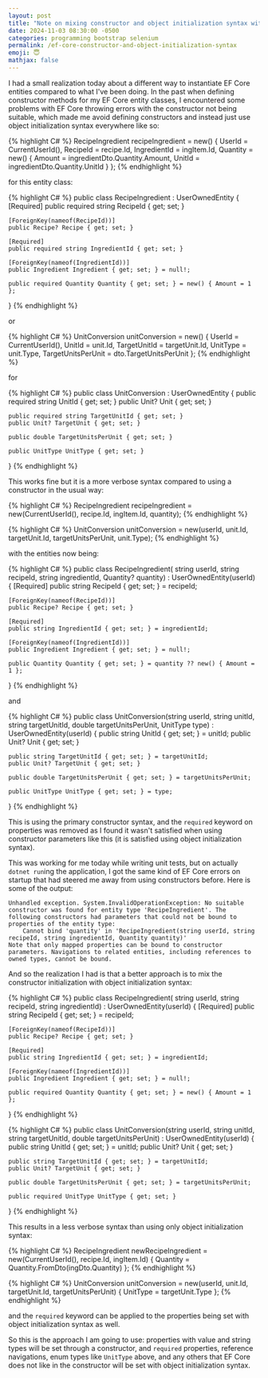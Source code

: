 ```yaml
---
layout: post
title: "Note on mixing constructor and object initialization syntax with EF Core entity classes"
date: 2024-11-03 08:30:00 -0500
categories: programming bootstrap selenium
permalink: /ef-core-constructor-and-object-initialization-syntax
emoji: 😇
mathjax: false
---
```


I had a small realization today about a different way to instantiate EF Core entities compared to what I've been doing. In the past when defining constructor methods for my EF Core entity classes, I encountered some problems with EF Core throwing errors with the constructor not being suitable, which made me avoid defining constructors and instead just use object initialization syntax everywhere like so:

{% highlight C# %}
RecipeIngredient recipeIngredient = new()
{
    UserId = CurrentUserId(),
    RecipeId = recipe.Id,
    IngredientId = ingItem.Id,
    Quantity = new()
    {
        Amount = ingredientDto.Quantity.Amount,
        UnitId = ingredientDto.Quantity.UnitId
    }
};
{% endhighlight %}

for this entity class:

{% highlight C# %}
public class RecipeIngredient : UserOwnedEntity
{
    [Required]
    public required string RecipeId { get; set; }

    [ForeignKey(nameof(RecipeId))]
    public Recipe? Recipe { get; set; }

    [Required]
    public required string IngredientId { get; set; }

    [ForeignKey(nameof(IngredientId))]
    public Ingredient Ingredient { get; set; } = null!;

    public required Quantity Quantity { get; set; } = new() { Amount = 1 };
}
{% endhighlight %}

or 

{% highlight C# %}
UnitConversion unitConversion = new()
{
    UserId = CurrentUserId(),
    UnitId = unit.Id,
    TargetUnitId = targetUnit.Id,
    UnitType = unit.Type,
    TargetUnitsPerUnit = dto.TargetUnitsPerUnit
};
{% endhighlight %}

for 

{% highlight C# %}
public class UnitConversion : UserOwnedEntity
{
    public required string UnitId { get; set; }
    public Unit? Unit { get; set; }

    public required string TargetUnitId { get; set; }
    public Unit? TargetUnit { get; set; }

    public double TargetUnitsPerUnit { get; set; }

    public UnitType UnitType { get; set; }
}
{% endhighlight %}

This works fine but it is a more verbose syntax compared to using a constructor in the usual way:

{% highlight C# %}
RecipeIngredient recipeIngredient = new(CurrentUserId(), recipe.Id, ingItem.Id, quantity);
{% endhighlight %}

{% highlight C# %}
UnitConversion unitConversion = new(userId, unit.Id, targetUnit.Id,
                                            targetUnitsPerUnit, unit.Type);
{% endhighlight %}

with the entities now being:

{% highlight C# %}
public class RecipeIngredient(  string userId,
                                string recipeId,
                                string ingredientId,
                                Quantity? quantity) 
                                            : UserOwnedEntity(userId)
{
    [Required]
    public string RecipeId { get; set; } = recipeId;

    [ForeignKey(nameof(RecipeId))]
    public Recipe? Recipe { get; set; }

    [Required]
    public string IngredientId { get; set; } = ingredientId;

    [ForeignKey(nameof(IngredientId))]
    public Ingredient Ingredient { get; set; } = null!;

    public Quantity Quantity { get; set; } = quantity ?? new() { Amount = 1 };
}
{% endhighlight %}

and 

{% highlight C# %}
public class UnitConversion(string userId, string unitId, string targetUnitId,
                                    double targetUnitsPerUnit, UnitType type)
                                                    : UserOwnedEntity(userId)
{
    public string UnitId { get; set; } = unitId;
    public Unit? Unit { get; set; }

    public string TargetUnitId { get; set; } = targetUnitId;
    public Unit? TargetUnit { get; set; }

    public double TargetUnitsPerUnit { get; set; } = targetUnitsPerUnit;

    public UnitType UnitType { get; set; } = type;
}
{% endhighlight %}

This is using the primary constructor syntax, and the `required` keyword on properties was removed as I found it wasn't satisfied when using constructor parameters like this (it is satisfied using object initialization syntax).

This was working for me today while writing unit tests, but on actually `dotnet run`ing the application, I got the same kind of EF Core errors on startup that had steered me away from using constructors before. Here is some of the output:

```
Unhandled exception. System.InvalidOperationException: No suitable constructor was found for entity type 'RecipeIngredient'. The following constructors had parameters that could not be bound to properties of the entity type:
    Cannot bind 'quantity' in 'RecipeIngredient(string userId, string recipeId, string ingredientId, Quantity quantity)'
Note that only mapped properties can be bound to constructor parameters. Navigations to related entities, including references to owned types, cannot be bound.
```

And so the realization I had is that a better approach is to mix the constructor initialization with object initialization syntax:

{% highlight C# %}
public class RecipeIngredient(  string userId,
                                string recipeId,
                                string ingredientId) 
                                            : UserOwnedEntity(userId)
{
    [Required]
    public string RecipeId { get; set; } = recipeId;

    [ForeignKey(nameof(RecipeId))]
    public Recipe? Recipe { get; set; }

    [Required]
    public string IngredientId { get; set; } = ingredientId;

    [ForeignKey(nameof(IngredientId))]
    public Ingredient Ingredient { get; set; } = null!;

    public required Quantity Quantity { get; set; } = new() { Amount = 1 };
}
{% endhighlight %}

{% highlight C# %}
public class UnitConversion(string userId,
                            string unitId,
                            string targetUnitId,
                            double targetUnitsPerUnit)
                                            : UserOwnedEntity(userId)
{
    public string UnitId { get; set; } = unitId;
    public Unit? Unit { get; set; }

    public string TargetUnitId { get; set; } = targetUnitId;
    public Unit? TargetUnit { get; set; }

    public double TargetUnitsPerUnit { get; set; } = targetUnitsPerUnit;

    public required UnitType UnitType { get; set; }
}
{% endhighlight %}

This results in a less verbose syntax than using only object initialization syntax:

{% highlight C# %}
RecipeIngredient newRecipeIngredient
                            = new(CurrentUserId(), recipe.Id, ingItem.Id)
{
    Quantity = Quantity.FromDto(ingDto.Quantity)
};
{% endhighlight %}

{% highlight C# %}
UnitConversion unitConversion
            = new(userId, unit.Id, targetUnit.Id, targetUnitsPerUnit)
{
    UnitType = targetUnit.Type
};
{% endhighlight %}

and the `required` keyword can be applied to the properties being set with object initialization syntax as well.

So this is the approach I am going to use: properties with value and string types will be set through a constructor, and `required` properties, reference navigations, enum types like `UnitType` above, and any others that EF Core does not like in the constructor will be set with object initialization syntax. 
